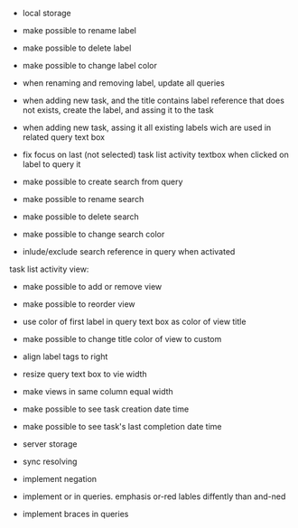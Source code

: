 - local storage

- make possible to rename label
- make possible to delete label
- make possible to change label color
- when renaming and removing label, update all queries

- when adding new task, and the title contains label reference that does not exists, create the label, and assing it to the task
- when adding new task, assing it all existing labels wich are used in related query text box

- fix focus on last (not selected) task list activity textbox when clicked on label to query it

- make possible to create search from query
- make possible to rename search
- make possible to delete search
- make possible to change search color
- inlude/exclude search reference in query when activated

task list activity view:
- make possible to add or remove view
- make possible to reorder view
- use color of first label in query text box as color of view title
- make possible to change title color of view to custom
- align label tags to right
- resize query text box to vie width
- make views in same column equal width

- make possible to see task creation date time
- make possible to see task's last completion date time

- server storage
- sync resolving 

- implement negation
- implement or in queries. emphasis or-red lables diffently than and-ned
- implement braces in queries

